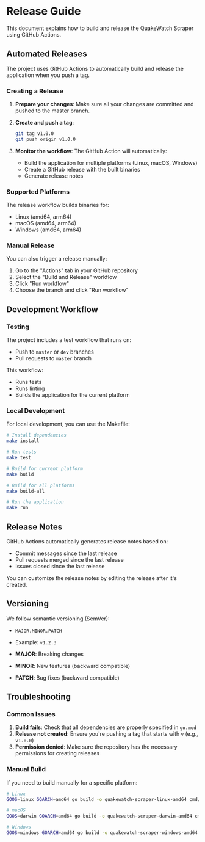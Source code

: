 # Release Guide

This document explains how to build and release the QuakeWatch Scraper using GitHub Actions.

## Automated Releases

The project uses GitHub Actions to automatically build and release the application when you push a tag.

### Creating a Release

1. **Prepare your changes**: Make sure all your changes are committed and pushed to the master branch.

2. **Create and push a tag**: 
   ```bash
   git tag v1.0.0
   git push origin v1.0.0
   ```

3. **Monitor the workflow**: The GitHub Action will automatically:
   - Build the application for multiple platforms (Linux, macOS, Windows)
   - Create a GitHub release with the built binaries
   - Generate release notes

### Supported Platforms

The release workflow builds binaries for:
- Linux (amd64, arm64)
- macOS (amd64, arm64)
- Windows (amd64, arm64)

### Manual Release

You can also trigger a release manually:
1. Go to the "Actions" tab in your GitHub repository
2. Select the "Build and Release" workflow
3. Click "Run workflow"
4. Choose the branch and click "Run workflow"

## Development Workflow

### Testing

The project includes a test workflow that runs on:
- Push to `master` or `dev` branches
- Pull requests to `master` branch

This workflow:
- Runs tests
- Runs linting
- Builds the application for the current platform

### Local Development

For local development, you can use the Makefile:

```bash
# Install dependencies
make install

# Run tests
make test

# Build for current platform
make build

# Build for all platforms
make build-all

# Run the application
make run
```

## Release Notes

GitHub Actions automatically generates release notes based on:
- Commit messages since the last release
- Pull requests merged since the last release
- Issues closed since the last release

You can customize the release notes by editing the release after it's created.

## Versioning

We follow semantic versioning (SemVer):
- `MAJOR.MINOR.PATCH`
- Example: `v1.2.3`

- **MAJOR**: Breaking changes
- **MINOR**: New features (backward compatible)
- **PATCH**: Bug fixes (backward compatible)

## Troubleshooting

### Common Issues

1. **Build fails**: Check that all dependencies are properly specified in `go.mod`
2. **Release not created**: Ensure you're pushing a tag that starts with `v` (e.g., `v1.0.0`)
3. **Permission denied**: Make sure the repository has the necessary permissions for creating releases

### Manual Build

If you need to build manually for a specific platform:

```bash
# Linux
GOOS=linux GOARCH=amd64 go build -o quakewatch-scraper-linux-amd64 cmd/scraper/main.go

# macOS
GOOS=darwin GOARCH=amd64 go build -o quakewatch-scraper-darwin-amd64 cmd/scraper/main.go

# Windows
GOOS=windows GOARCH=amd64 go build -o quakewatch-scraper-windows-amd64.exe cmd/scraper/main.go
``` 